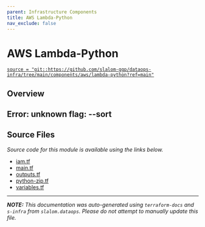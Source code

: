 ```yaml
---
parent: Infrastructure Components
title: AWS Lambda-Python
nav_exclude: false
---
```

# AWS Lambda-Python

[`source = "git::https://github.com/slalom-ggp/dataops-infra/tree/main/components/aws/lambda-python?ref=main"`](https://github.com/slalom-ggp/dataops-infra/tree/main/components/aws/lambda-python)

## Overview


Error: unknown flag: --sort
---------------------

## Source Files

_Source code for this module is available using the links below._

* [iam.tf](https://github.com/slalom-ggp/dataops-infra/tree/main//components/aws/lambda-python/iam.tf)
* [main.tf](https://github.com/slalom-ggp/dataops-infra/tree/main//components/aws/lambda-python/main.tf)
* [outputs.tf](https://github.com/slalom-ggp/dataops-infra/tree/main//components/aws/lambda-python/outputs.tf)
* [python-zip.tf](https://github.com/slalom-ggp/dataops-infra/tree/main//components/aws/lambda-python/python-zip.tf)
* [variables.tf](https://github.com/slalom-ggp/dataops-infra/tree/main//components/aws/lambda-python/variables.tf)

---------------------

_**NOTE:** This documentation was auto-generated using
`terraform-docs` and `s-infra` from `slalom.dataops`.
Please do not attempt to manually update this file._

